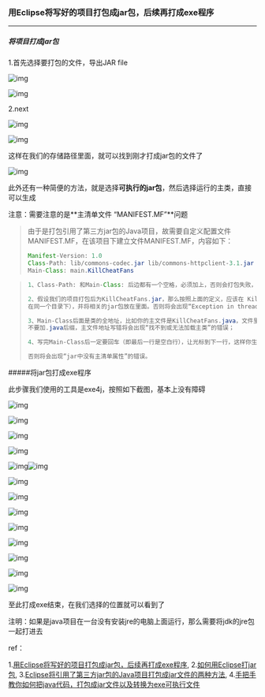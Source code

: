 ###  用Eclipse将写好的项目打包成jar包，后续再打成exe程序

***

##### 将项目打成jar包

1.首先选择要打包的文件，导出JAR file

![img](http://img.blog.csdn.net/20170622095805417?watermark/2/text/aHR0cDovL2Jsb2cuY3Nkbi5uZXQvcXFfMzc5MzI4NjM=/font/5a6L5L2T/fontsize/400/fill/I0JBQkFCMA==/dissolve/70/gravity/Center)

![img](http://img.blog.csdn.net/20170622095833407?watermark/2/text/aHR0cDovL2Jsb2cuY3Nkbi5uZXQvcXFfMzc5MzI4NjM=/font/5a6L5L2T/fontsize/400/fill/I0JBQkFCMA==/dissolve/70/gravity/SouthEast)

2.next

![img](http://img.blog.csdn.net/20170622095903646?watermark/2/text/aHR0cDovL2Jsb2cuY3Nkbi5uZXQvcXFfMzc5MzI4NjM=/font/5a6L5L2T/fontsize/400/fill/I0JBQkFCMA==/dissolve/70/gravity/SouthEast)

![img](http://img.blog.csdn.net/20170622095925955?watermark/2/text/aHR0cDovL2Jsb2cuY3Nkbi5uZXQvcXFfMzc5MzI4NjM=/font/5a6L5L2T/fontsize/400/fill/I0JBQkFCMA==/dissolve/70/gravity/SouthEast)

这样在我们的存储路径里面，就可以找到刚才打成jar包的文件了

![img](http://img.blog.csdn.net/20170622100015366?watermark/2/text/aHR0cDovL2Jsb2cuY3Nkbi5uZXQvcXFfMzc5MzI4NjM=/font/5a6L5L2T/fontsize/400/fill/I0JBQkFCMA==/dissolve/70/gravity/SouthEast)

此外还有一种简便的方法，就是选择**可执行的jar包**，然后选择运行的主类，直接可以生成

注意：需要注意的是**主清单文件 “MANIFEST.MF”**问题

>由于是打包引用了第三方jar包的Java项目，故需要自定义配置文件MANIFEST.MF，在该项目下建立文件MANIFEST.MF，内容如下：
>
>```java
>Manifest-Version: 1.0
>Class-Path: lib/commons-codec.jar lib/commons-httpclient-3.1.jar lib/commons-logging-1.1.jar lib/log4j-1.2.16.jar lib/jackson-all-1.8.5.jar
>Main-Class: main.KillCheatFans
>```

> ```java
> 1、Class-Path: 和Main-Class: 后边都有一个空格，必须加上，否则会打包失败，错误提示为：Invalid header field；
>
> 2、假设我们的项目打包后为KillCheatFans.jar，那么按照上面的定义，应该在 KillCheatFans.jar的同层目录下建立一个lib文件夹（即lib文件和打包的jar文件
> 在同一个目录下），并将相关的jar包放在里面。否则将会出现“Exception in thread "main" java.lang.NoClassDefFoundError”的错误；
>
> 3、Main-Class后面是类的全地址，比如你的主文件是KillCheatFans.java，文件里打包为package com.main; 那么这里就写com.main.KillCheatFans，
> 不要加.java后缀，主文件地址写错将会出现“找不到或无法加载主类”的错误；
>
> 4、写完Main-Class后一定要回车（即最后一行是空白行），让光标到下一行，这样你生成的jar包才能找到你的主class去运行，
>
> 否则将会出现“jar中没有主清单属性”的错误。
> ```



#####将jar包打成exe程序

此步骤我们使用的工具是exe4j，按照如下截图，基本上没有障碍

![img](http://img.blog.csdn.net/20170622101502922?watermark/2/text/aHR0cDovL2Jsb2cuY3Nkbi5uZXQvcXFfMzc5MzI4NjM=/font/5a6L5L2T/fontsize/400/fill/I0JBQkFCMA==/dissolve/70/gravity/SouthEast)

![img](http://img.blog.csdn.net/20170622101433915?watermark/2/text/aHR0cDovL2Jsb2cuY3Nkbi5uZXQvcXFfMzc5MzI4NjM=/font/5a6L5L2T/fontsize/400/fill/I0JBQkFCMA==/dissolve/70/gravity/SouthEast)

![img](http://img.blog.csdn.net/20170622101529566?watermark/2/text/aHR0cDovL2Jsb2cuY3Nkbi5uZXQvcXFfMzc5MzI4NjM=/font/5a6L5L2T/fontsize/400/fill/I0JBQkFCMA==/dissolve/70/gravity/SouthEast)

![img](http://img.blog.csdn.net/20170622101549376?watermark/2/text/aHR0cDovL2Jsb2cuY3Nkbi5uZXQvcXFfMzc5MzI4NjM=/font/5a6L5L2T/fontsize/400/fill/I0JBQkFCMA==/dissolve/70/gravity/SouthEast)

![img](http://img.blog.csdn.net/20170622101632017?watermark/2/text/aHR0cDovL2Jsb2cuY3Nkbi5uZXQvcXFfMzc5MzI4NjM=/font/5a6L5L2T/fontsize/400/fill/I0JBQkFCMA==/dissolve/70/gravity/SouthEast)![img](http://img.blog.csdn.net/20170622101654151?watermark/2/text/aHR0cDovL2Jsb2cuY3Nkbi5uZXQvcXFfMzc5MzI4NjM=/font/5a6L5L2T/fontsize/400/fill/I0JBQkFCMA==/dissolve/70/gravity/SouthEast)

![img](http://img.blog.csdn.net/20170622101714314?watermark/2/text/aHR0cDovL2Jsb2cuY3Nkbi5uZXQvcXFfMzc5MzI4NjM=/font/5a6L5L2T/fontsize/400/fill/I0JBQkFCMA==/dissolve/70/gravity/SouthEast)

![img](http://img.blog.csdn.net/20170622101731786?watermark/2/text/aHR0cDovL2Jsb2cuY3Nkbi5uZXQvcXFfMzc5MzI4NjM=/font/5a6L5L2T/fontsize/400/fill/I0JBQkFCMA==/dissolve/70/gravity/SouthEast)

![img](http://img.blog.csdn.net/20170622101752964?watermark/2/text/aHR0cDovL2Jsb2cuY3Nkbi5uZXQvcXFfMzc5MzI4NjM=/font/5a6L5L2T/fontsize/400/fill/I0JBQkFCMA==/dissolve/70/gravity/SouthEast)

![img](http://img.blog.csdn.net/20170622101818476?watermark/2/text/aHR0cDovL2Jsb2cuY3Nkbi5uZXQvcXFfMzc5MzI4NjM=/font/5a6L5L2T/fontsize/400/fill/I0JBQkFCMA==/dissolve/70/gravity/SouthEast)

![img](http://img.blog.csdn.net/20170622101839572?watermark/2/text/aHR0cDovL2Jsb2cuY3Nkbi5uZXQvcXFfMzc5MzI4NjM=/font/5a6L5L2T/fontsize/400/fill/I0JBQkFCMA==/dissolve/70/gravity/SouthEast)

![img](http://img.blog.csdn.net/20170622101902096?watermark/2/text/aHR0cDovL2Jsb2cuY3Nkbi5uZXQvcXFfMzc5MzI4NjM=/font/5a6L5L2T/fontsize/400/fill/I0JBQkFCMA==/dissolve/70/gravity/SouthEast)

![img](http://img.blog.csdn.net/20170622101925533?watermark/2/text/aHR0cDovL2Jsb2cuY3Nkbi5uZXQvcXFfMzc5MzI4NjM=/font/5a6L5L2T/fontsize/400/fill/I0JBQkFCMA==/dissolve/70/gravity/SouthEast)

![img](http://img.blog.csdn.net/20170622101939136?watermark/2/text/aHR0cDovL2Jsb2cuY3Nkbi5uZXQvcXFfMzc5MzI4NjM=/font/5a6L5L2T/fontsize/400/fill/I0JBQkFCMA==/dissolve/70/gravity/SouthEast)

至此打成exe结束，在我们选择的位置就可以看到了

注明：如果是java项目在一台没有安装jre的电脑上面运行，那么需要将jdk的jre包一起打进去



ref：

1.[用Eclipse将写好的项目打包成jar包，后续再打成exe程序](http://blog.csdn.net/qq_37932863/article/details/73558497),   2.[如何用Eclipse打jar包](http://www.cnblogs.com/chenxqNo01/p/6372555.html),   3.[Eclipse将引用了第三方jar包的Java项目打包成jar文件的两种方法](http://www.cnblogs.com/lanxuezaipiao/p/3291641.html),   4.[手把手教你如何把java代码，打包成jar文件以及转换为exe可执行文件](http://blog.csdn.net/sunkun2013/article/details/13167099)